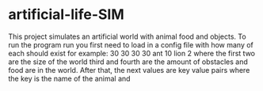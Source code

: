 # artificial-life-SIM
This project simulates an artificial world with animal food and objects. To run the program run you first need to load in a config file with how many of each should exist for example:
30 30 30 30 ant 10 lion 2 where the first two are the size of the world third and fourth are the amount of obstacles and food are in the world. After that, the next values are key value pairs where the key is the name of the animal and
